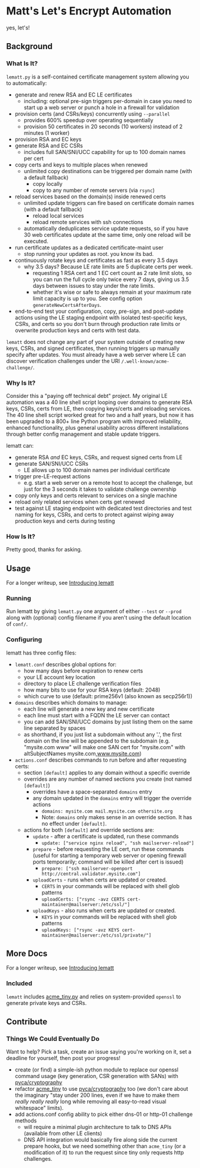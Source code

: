 Matt's Let's Encrypt Automation
===============================

yes, let's!

## Background
### What Is It?

`lematt.py` is a self-contained certificate management system allowing you to automatically:

- generate and renew RSA and EC LE certificates
    - including: optional pre-sign triggers per-domain in case you need to
    start up a web server or punch a hole in a firewall for validation
- provision certs (and CSRs/keys) concurrently using `--parallel`
    - provides 600% speedup over operating sequentially
    - provision 50 certificates in 20 seconds (10 workers) instead of 2 minutes (1 worker)
- provision RSA and EC keys
- generate RSA and EC CSRs
    - includes full SAN/SNI/UCC capability for up to 100 domain names per cert
- copy certs and keys to multiple places when renewed
    - unlimited copy destinations can be triggered per domain name (with a default fallback)
        - copy locally
        - copy to any number of remote servers (via `rsync`)
- reload services based on the domain(s) inside renewed certs
    - unlimited update triggers can fire based on certificate domain names (with a default fallback)
        - reload local services
        - reload remote services with ssh connections
    - automatically deduplicates service update requests, so if you have 30
    web certificates update at the same time, only one reload will be executed.
- run certificate updates as a dedicated certificate-maint user
    - stop running your updates as root. you know its bad.
- continuously rotate keys and certificates as fast as every 3.5 days
    - why 3.5 days? Because LE rate limits are 5 duplicate certs per week.
        - requesting 1 RSA cert and 1 EC cert count as 2 rate limit slots, so you can run the full cycle only twice every 7 days, giving us 3.5 days between issues to stay under the rate limits.
        - whether it's wise or safe to always remain at your maximum rate limit capacity is up to you. See config option `generateNewCertsAfterDays`.
- end-to-end test your configuration, copy, pre-sign, and post-update actions using the LE staging endpoint with isolated test-specific keys, CSRs, and certs so you don't burn through production rate limits or overwrite production keys and certs with test data.

`lematt` does not change any part of your system outside of creating new keys, CSRs, and signed certificates, then running triggers up manually specify after updates. You must already have a web server where LE can discover verification challenges under the URI `/.well-known/acme-challenge/`.

### Why Is It?

Consider this a "paying off technical debt" project. My original LE automation
was a 40 line shell script looping over domains to generate RSA keys, CSRs,
certs from LE, then copying keys/certs and reloading services. The 40 line shell script
worked great for two and a half years, but now it has been upgraded to a
800+ line Python program with improved reliability, enhanced functionality, plus
general usability across different installations through better config management and
stable update triggers.

lematt can:

- generate RSA _and_ EC keys, CSRs, and request signed certs from LE
- generate SAN/SNI/UCC CSRs
	- LE allows up to 100 domain names per individual certificate
- trigger pre-LE-request actions
	-  e.g. start a web server on a remote host to accept the challenge, but just for the 3 seconds it takes to validate challenge ownership
- copy only keys and certs relevant to services on a single machine
- reload only related services when certs get renewed
- test against LE staging endpoint with dedicated test directories and test naming for keys, CSRs, and certs to protect against wiping away production keys and certs during testing


### How Is It?

Pretty good, thanks for asking.


## Usage

For a longer writeup, see [Introducing lematt](https://matt.sh/lematt)

### Running

Run lematt by giving `lematt.py` one argument of either `--test` or `--prod` along with (optional) config filename if you aren't using the default location of `conf/`.

### Configuring

lematt has three config files:

- `lematt.conf` describes global options for:
    - how many days before expiration to renew certs
    - your LE account key location
    - directory to place LE challenge verification files
    - how many bits to use for your RSA keys (default: 2048)
    - which curve to use (default: prime256v1 (also known as secp256r1))
- `domains` describes which domains to manage:
    - each line will generate a new key and new certificate
    - each line must start with a FQDN the LE server can contact
    - you can add SAN/SNI/UCC domains by just listing them on the same line separated by spaces
    - as shorthand, if you just list a subdomain without any '.', the first domain on the line will be appended to the subdomain (e.g. "mysite.com www" will make one SAN cert for "mysite.com" with altSubjectNames mysite.com,www.mysite.com)
- `actions.conf` describes commands to run before and after requesting certs:
    - section `[default]` applies to any domain without a specific override
    - overrides are any number of named sections you create (not named `[default]`)
        - overrides have a space-separated `domains` entry
        - any domain updated in the `domains` entry will trigger the override actions
            - `domains: mysite.com mail.mysite.com othersite.org`
            - Note: `domains` only makes sense in an override section. It has no effect under `[default]`.
    - actions for both `[default]` and override sections are:
        - `update` - after a certificate is updated, run these commands
            - `update: ["service nginx reload", "ssh mailserver-reload"]`
        - `prepare` - before requesting the LE cert, run these commands (useful for starting a temporary web server or opening firewall ports temporarily; command will be killed after cert is issued)
            - `prepare: ["ssh mailserver-openport http://central.validator.mysite.com"]`
        - `uploadCerts` - runs when certs are updated or created.
            - `CERTS` in your commands will be replaced with shell glob patterns
            - `uploadCerts: ["rsync -avz CERTS cert-maintainer@mailserver:/etc/ssl/"]`
        - `uploadKeys` - also runs when certs are updated or created.
            - `KEYS` in your commands will be replaced with shell glob patterns
            - `uploadKeys: ["rsync -avz KEYS cert-maintainer@mailserver:/etc/ssl/private/"]`


## More Docs

For a longer writeup, see [Introducing lematt](https://matt.sh/lematt)

### Included

`lematt` includes [acme_tiny.py](https://github.com/diafygi/acme-tiny) and relies on system-provided `openssl` to generate private keys and CSRs.

## Contribute

### Things We Could Eventually Do

Want to help? Pick a task, create an issue saying you're working on it, set a deadline for yourself, then post your progress!

- create (or find) a simple-ish python module to replace our openssl command usage (key generation, CSR generation with SANs) with [pyca/cryptography](https://cryptography.io/en/latest/)
- refactor [acme_tiny](https://github.com/diafygi/acme-tiny) to use [pyca/cryptography](https://cryptography.io/en/latest/) too (we don't care about the imaginary "stay under 200 lines, even if we have to make them _really really really_ long while removing all easy-to-read visual whitespace" limits).
- add actions.conf config ability to pick either dns-01 or http-01 challenge methods
    - will require a minimal plugin architecture to talk to DNS APIs (available from other LE clients)
    - DNS API integration would basically fire along side the current prepare hooks, but we need something other than `acme_tiny` (or a modification of it) to run the request since tiny only requests http challenges.
